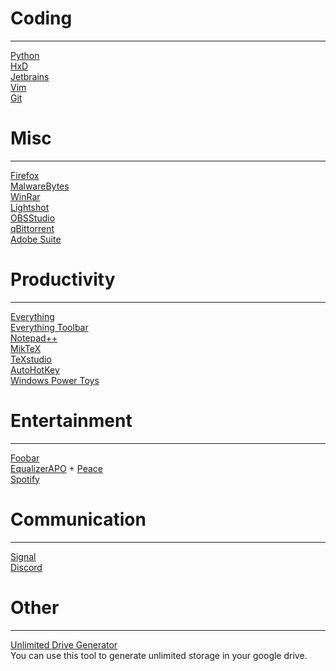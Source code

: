 # Coding
---
[Python](https://www.python.org/)\
[HxD](https://mh-nexus.de/en/hxd/)\
[Jetbrains](https://www.jetbrains.com/)\
[Vim](https://www.vim.org/download.php)\
[Git](https://git-scm.com/)
# Misc
---
[Firefox](https://www.mozilla.org/en-US/firefox/new/)\
[MalwareBytes](https://www.malwarebytes.com/)\
[WinRar](https://www.win-rar.com/start.html?&L=0)\
[Lightshot](https://lightshot.co/en/index.html)\
[OBSStudio](https://obsproject.com/)\
[qBittorrent](https://www.qbittorrent.org/)\
[Adobe Suite](https://1337x.to/)

# Productivity
---
[Everything](https://www.voidtools.com/)\
[Everything Toolbar](https://github.com/stnkl/EverythingToolbar)\
[Notepad++](https://notepad-plus-plus.org/)\
[MikTeX](https://miktex.org/)\
[TeXstudio](https://www.texstudio.org/)\
[AutoHotKey](https://www.autohotkey.com/)\
[Windows Power Toys](https://github.com/microsoft/PowerToys)

# Entertainment
---

[Foobar](https://www.foobar2000.org/)\
[EqualizerAPO](https://equalizerapo.com/) + [Peace](https://sourceforge.net/projects/peace-equalizer-apo-extension/)\
[Spotify](https://open.spotify.com/)


# Communication
---
[Signal](https://www.signal.org/)\
[Discord](https://www.discord.app/)

# Other
---
[Unlimited Drive Generator](https://td.msgsuite.workers.dev/)\
You can use this tool to generate unlimited storage in your google drive.
